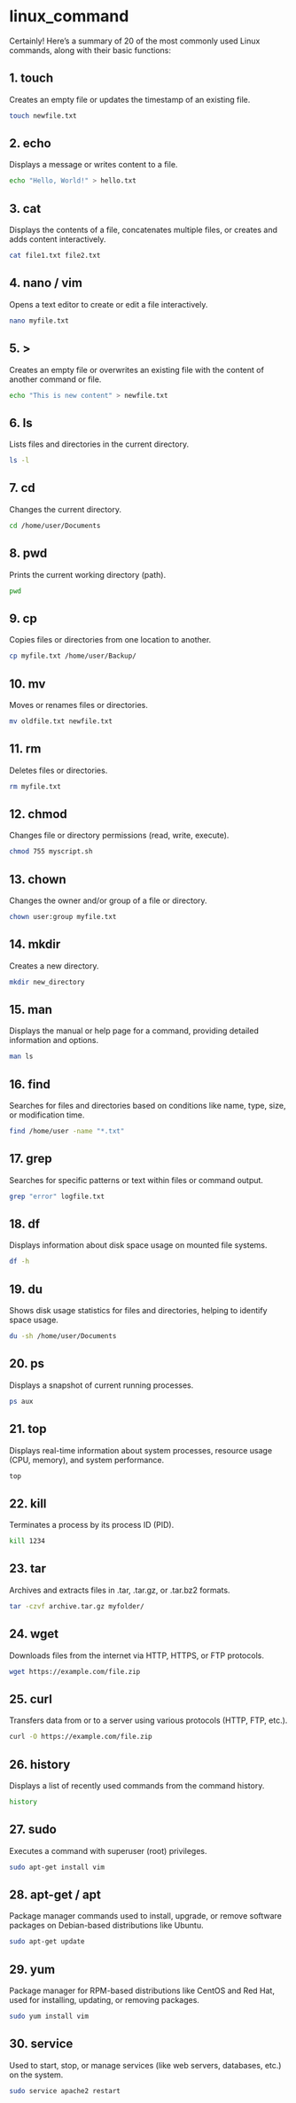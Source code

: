 # linux_command


Certainly! Here’s a summary of 20 of the most commonly used Linux commands, along with their basic functions:

## 1. touch
Creates an empty file or updates the timestamp of an existing file.
```bash
touch newfile.txt
```

## 2. echo
Displays a message or writes content to a file.
```bash
echo "Hello, World!" > hello.txt
```

## 3. cat
Displays the contents of a file, concatenates multiple files, or creates and adds content interactively.
```bash
cat file1.txt file2.txt
```

## 4. nano / vim
Opens a text editor to create or edit a file interactively.
```bash
nano myfile.txt
```

## 5. >
Creates an empty file or overwrites an existing file with the content of another command or file.
```bash
echo "This is new content" > newfile.txt
```

## 6. ls
Lists files and directories in the current directory.
```bash
ls -l
```

## 7. cd
Changes the current directory.
```bash
cd /home/user/Documents
```

## 8. pwd
Prints the current working directory (path).
```bash
pwd
```

## 9. cp
Copies files or directories from one location to another.
```bash
cp myfile.txt /home/user/Backup/
```

## 10. mv
Moves or renames files or directories.
```bash
mv oldfile.txt newfile.txt
```

## 11. rm
Deletes files or directories.
```bash
rm myfile.txt
```

## 12. chmod
Changes file or directory permissions (read, write, execute).
```bash
chmod 755 myscript.sh
```

## 13. chown
Changes the owner and/or group of a file or directory.
```bash
chown user:group myfile.txt
```

## 14. mkdir
Creates a new directory.
```bash
mkdir new_directory
```

## 15. man
Displays the manual or help page for a command, providing detailed information and options.
```bash
man ls
```

## 16. find
Searches for files and directories based on conditions like name, type, size, or modification time.
```bash
find /home/user -name "*.txt"
```

## 17. grep
Searches for specific patterns or text within files or command output.
```bash
grep "error" logfile.txt
```

## 18. df
Displays information about disk space usage on mounted file systems.
```bash
df -h
```

## 19. du
Shows disk usage statistics for files and directories, helping to identify space usage.
```bash
du -sh /home/user/Documents
```

## 20. ps
Displays a snapshot of current running processes.
```bash
ps aux
```

## 21. top
Displays real-time information about system processes, resource usage (CPU, memory), and system performance.
```bash
top
```

## 22. kill
Terminates a process by its process ID (PID).
```bash
kill 1234
```

## 23. tar
Archives and extracts files in .tar, .tar.gz, or .tar.bz2 formats.
```bash
tar -czvf archive.tar.gz myfolder/
```

## 24. wget
Downloads files from the internet via HTTP, HTTPS, or FTP protocols.
```bash
wget https://example.com/file.zip
```

## 25. curl
Transfers data from or to a server using various protocols (HTTP, FTP, etc.).
```bash
curl -O https://example.com/file.zip
```

## 26. history
Displays a list of recently used commands from the command history.
```bash
history
```

## 27. sudo
Executes a command with superuser (root) privileges.
```bash
sudo apt-get install vim
```

## 28. apt-get / apt
Package manager commands used to install, upgrade, or remove software packages on Debian-based distributions like Ubuntu.
```bash
sudo apt-get update
```

## 29. yum
Package manager for RPM-based distributions like CentOS and Red Hat, used for installing, updating, or removing packages.
```bash
sudo yum install vim
```

## 30. service
Used to start, stop, or manage services (like web servers, databases, etc.) on the system.
```bash
sudo service apache2 restart
```

